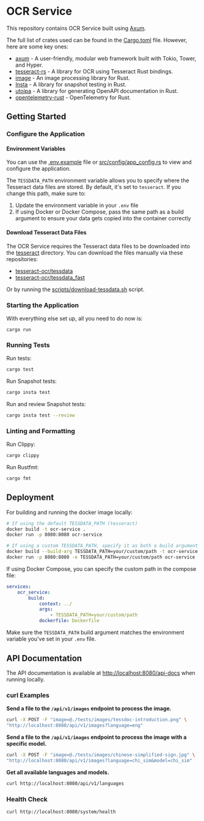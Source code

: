 # OCR Service

This repository contains OCR Service built using [Axum](https://github.com/tokio-rs/axum).

The full list of crates used can be found in the [Cargo.toml](./Cargo.toml) file. However, here are some key ones:

-   [axum](https://github.com/tokio-rs/axum) - A user-friendly, modular web framework built with Tokio, Tower, and Hyper.
-   [tesseract-rs](https://github.com/cafercangundogdu/tesseract-rs) - A library for OCR using Tesseract Rust bindings.
-   [image](https://github.com/image-rs/image) - An image processing library for Rust.
-   [Insta](https://insta.rs/) - A library for snapshot testing in Rust.
-   [utoipa](https://github.com/juhaku/utoipa) - A library for generating OpenAPI documentation in Rust.
-   [opentelemetry-rust](https://github.com/open-telemetry/opentelemetry-rust) - OpenTelemetry for Rust.

## Getting Started

### Configure the Application

#### Environment Variables

You can use the [.env.example](./.env.example) file or [src/config/app_config.rs](./src/config/app_config.rs) to view and configure the application.

The `TESSDATA_PATH` environment variable allows you to specify where the Tesseract data files are stored. By default, it's set to `tesseract`. If you change this path, make sure to:

1. Update the environment variable in your `.env` file
2. If using Docker or Docker Compose, pass the same path as a build argument to ensure your data gets copied into the container correctly

#### Download Tesseract Data Files

The OCR Service requires the Tesseract data files to be downloaded into the [tesseract](./tesseract) directory. You can download the files manually via these repositories:

-   [tesseract-ocr/tessdata](https://github.com/tesseract-ocr/tessdata)
-   [tesseract-ocr/tessdata_fast](https://github.com/tesseract-ocr/tessdata_fast)

Or by running the [scripts/download-tessdata.sh](./scripts/README.md) script.

### Starting the Application

With everything else set up, all you need to do now is:

```shell
cargo run
```

### Running Tests

Run tests:

```sh
cargo test
```

Run Snapshot tests:

```sh
cargo insta test
```

Run and review Snapshot tests:

```sh
cargo insta test --review
```

### Linting and Formatting

Run Clippy:

```sh
cargo clippy
```

Run Rustfmt:

```sh
cargo fmt
```

## Deployment

For building and running the docker image locally:

```sh
# If using the default TESSDATA_PATH (tesseract)
docker build -t ocr-service .
docker run -p 8080:8080 ocr-service

# If using a custom TESSDATA_PATH, specify it as both a build argument and environment variable
docker build --build-arg TESSDATA_PATH=your/custom/path -t ocr-service .
docker run -p 8080:8080 -e TESSDATA_PATH=your/custom/path ocr-service
```

If using Docker Compose, you can specify the custom path in the compose file:

```yaml
services:
    ocr_service:
        build:
            context: ../
            args:
                - TESSDATA_PATH=your/custom/path
            dockerfile: Dockerfile
```

Make sure the `TESSDATA_PATH` build argument matches the environment variable you've set in your `.env` file.

## API Documentation

The API documentation is available at [http://localhost:8080/api-docs](http://localhost:8080/api-docs) when running locally.

### curl Examples

**Send a file to the `/api/v1/images` endpoint to process the image.**

```bash
curl -X POST -F "image=@./tests/images/tessdoc-introduction.png" \
"http://localhost:8080/api/v1/images?language=eng"
```

**Send a file to the `/api/v1/images` endpoint to process the image with a specific model.**

```bash
curl -X POST -F "image=@./tests/images/chinese-simplified-sign.jpg" \
"http://localhost:8080/api/v1/images?language=chi_sim&model=chi_sim"
```

**Get all available languages and models.**

```bash
curl http://localhost:8080/api/v1/languages
```

### Health Check

```bash
curl http://localhost:8080/system/health
```
